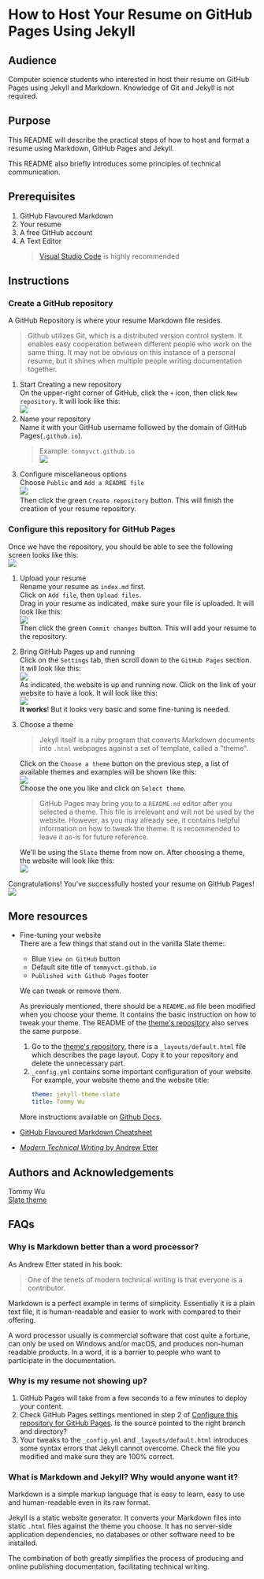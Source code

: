 # How to Host Your Resume on GitHub Pages Using Jekyll

## Audience
Computer science students who interested in host their resume on GitHub Pages using Jekyll and Markdown. Knowledge of Git and Jekyll is not required.

## Purpose
This README will describe the practical steps of how to host and format a resume using Markdown, GitHub Pages and Jekyll.

This README also briefly introduces some principles of technical communication.

## Prerequisites
1. GitHub Flavoured Markdown
2. Your resume
3. A free GitHub account
4. A Text Editor  
    > [Visual Studio Code](https://code.visualstudio.com/) is highly recommended

## Instructions

### Create a GitHub repository  
A GitHub Repository is where your resume Markdown file resides.  

> Github utilizes Git, which is a distributed version control system. It enables easy cooperation between different people who work on the same thing. It may not be obvious on this instance of a personal resume, but it shines when multiple people writing documentation together.

1. Start Creating a new repository  
    On the upper-right corner of GitHub, click the `+` icon, then click `New repository`. It will look like this:  
    ![](images/newRepoMenu.png)  
2. Name your repository  
    Name it with your GitHub username followed by the domain of GitHub Pages(`.github.io`).
    > Example: `tommyvct.github.io`  
      ![](images/newRepoName.png)  
3. Configure miscellaneous options  
    Choose `Public` and `Add a README file`  
    ![](images/newRepoMisc.png)  
    Then click the green `Create repository` button. This will finish the creatiion of your resume repository.

### Configure this repository for GitHub Pages  
Once we have the repository, you should be able to see the following screen looks like this:  
![](images/configureStart.png)  
1. Upload your resume  
    Rename your resume as `index.md` first.  
    Click on `Add file`, then `Upload files`.  
    Drag in your resume as indicated, make sure your file is uploaded. It will look like this:  
    ![](images/uploadResume.png)  
    Then click the green `Commit changes` button. This will add your resume to the repository.
2. Bring GitHub Pages up and running  
    Click on the `Settings` tab, then scroll down to the `GitHub Pages` section. It will look like this:  
    ![](images/githubPagesSettings.png)  
    As indicated, the website is up and running now.
    Click on the link of your website to have a look.
    It will look like this:  
    ![](images/likeThis0.png)  
    **It works**! But it looks very basic and some fine-tuning is needed. 

3. Choose a theme  
    > Jekyll itself is a ruby program that converts Markdown documents into `.html` webpages against a set of template, called a "theme".  

    Click on the `Choose a theme` button on the previous step, a list of available themes and examples will be shown like this:  
    ![](images/themeChooser.png)  
    Choose the one you like and click on `Select theme`.

    > GitHub Pages may bring you to a `README.md` editor after you selected a theme. This file is irrelevant and will not be used by the website. However, as you may already see, it contains helpful information on how to tweak the theme. It is recommended to leave it as-is for future reference.

    We'll be using the `Slate` theme from now on. 
    After choosing a theme, the website will look like this:  
    ![](images/slateVanilla.png)  
    

Congratulations! You've successfully hosted your resume on GitHub Pages!  
![](images/showcase.gif)  

## More resources

- Fine-tuning your website  
    There are a few things that stand out in the vanilla Slate theme:
    - Blue `View on GitHub` button
    - Default site title of `tommyvct.github.io` 
    - `Published with Github Pages` footer

    We can tweak or remove them.

    As previously mentioned, there should be a `README.md` file been modified when you choose your theme. It contains the basic instruction on how to tweak your theme. The README of the [theme's repository](https://github.com/pages-themes/slate) also serves the same purpose.

    1. Go to the [theme's repository](https://github.com/pages-themes/slate), there is a `_layouts/default.html` file which describes the page layout. Copy it to your repository and delete the unnecessary part.
    2. `_config.yml` contains some important configuration of your website. For example, your website theme and the website title:
        ``` yaml
        theme: jekyll-theme-slate
        title: Tommy Wu
        ```
    More instructions available on [Github Docs](https://docs.github.com/en/free-pro-team@latest/github/working-with-github-pages/about-github-pages-and-jekyll#configuring-jekyll-in-your-github-pages-site).

- [GitHub Flavoured Markdown Cheatsheet](https://guides.github.com/pdfs/markdown-cheatsheet-online.pdf)

- [*Modern Technical Writing* by Andrew Etter](https://www.amazon.ca/gp/product/B01A2QL9SS/ref=ppx_yo_dt_b_d_asin_title_o05?ie=UTF8&psc=1)

## Authors and Acknowledgements
Tommy Wu  
[Slate theme](https://github.com/pages-themes/slate)


## FAQs
### Why is Markdown better than a word processor?
As Andrew Etter stated in his book:
> One of the tenets of modern technical writing is that everyone is a contributor. 

Markdown is a perfect example in terms of simplicity. Essentially it is a plain text file, it is human-readable and easier to work with compared to their offering.

A word processor usually is commercial software that cost quite a fortune, can only be used on Windows and/or macOS, and produces non-human readable products. In a word, it is a barrier to people who want to participate in the documentation.

### Why is my resume not showing up?
1. GitHub Pages will take from a few seconds to a few minutes to deploy your content.
2. Check GitHub Pages settings mentioned in step 2 of [Configure this repository for GitHub Pages](#Configure-this-repository-for-GitHub-Pages). Is the source pointed to the right branch and directory? 
3. Your tweaks to the `_config.yml` and `_layouts/default.html` introduces some syntax errors that Jekyll cannot overcome. Check the file you modified and make sure they are 100% correct. 

### What is Markdown and Jekyll? Why would anyone want it?
Markdown is a simple markup language that is easy to learn, easy to use and human-readable even in its raw format.

Jekyll is a static website generator. It converts your Markdown files into static `.html` files against the theme you choose. It has no server-side application dependencies, no databases or other software need to be installed. 

The combination of both greatly simplifies the process of producing and online publishing documentation, facilitating technical writing.

